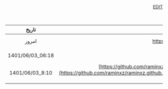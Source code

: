 <div align="right">
<a href="https://github.com/raminxz/raminxz.github.io/edit/main/%D8%A8%D8%A7%DB%8C%DA%AF%D8%A7%D9%86%DB%8C/file_zip/Site%20my.md" > EDIT </a>
<br /><br /><br />

| تاریخ | لینک فایل |  نام فایل  |
|:---:|:---:|:---:|
| امروز | https://github.com/raminxz/raminxz.github.io/archive/refs/heads/main.zip | raminxz.github.io-main.zip |
| 1401/06/03_06:18 | [raminxz.github.io-main.zip](https://github.com/raminxz/raminxz.github.io/raw/main/%D8%A8%D8%A7%DB%8C%DA%AF%D8%A7%D9%86%DB%8C/file_zip/%D9%86%D8%B3%D8%AE%D9%87%20%D8%A7%D9%88%D9%84%DB%8C%D9%87%20%D8%B3%D8%A7%DB%8C%D8%AA.rar) | raminxz.github.io-main.zip | 
|1401/06/03_8:10|[https://github.com/raminxz/raminxz.github.io/raw/main/بایگانی/file_zip/raminxz.github.io-main-2022-8-25-8-10.zip](https://github.com/raminxz/raminxz.github.io/raw/main/%D8%A8%D8%A7%DB%8C%DA%AF%D8%A7%D9%86%DB%8C/file_zip/raminxz.github.io-main-2022-8-25-8-10.zip)|raminxz.github.io-main-2022-8-25-8-10|
 
 
</div>
